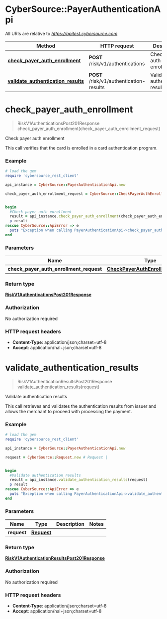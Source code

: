 # CyberSource::PayerAuthenticationApi

All URIs are relative to *https://apitest.cybersource.com*

Method | HTTP request | Description
------------- | ------------- | -------------
[**check_payer_auth_enrollment**](PayerAuthenticationApi.md#check_payer_auth_enrollment) | **POST** /risk/v1/authentications | Check payer auth enrollment
[**validate_authentication_results**](PayerAuthenticationApi.md#validate_authentication_results) | **POST** /risk/v1/authentication-results | Validate authentication results


# **check_payer_auth_enrollment**
> RiskV1AuthenticationsPost201Response check_payer_auth_enrollment(check_payer_auth_enrollment_request)

Check payer auth enrollment

This call verifies that the card is enrolled in a card authentication program.

### Example
```ruby
# load the gem
require 'cybersource_rest_client'

api_instance = CyberSource::PayerAuthenticationApi.new

check_payer_auth_enrollment_request = CyberSource::CheckPayerAuthEnrollmentRequest.new # CheckPayerAuthEnrollmentRequest | 


begin
  #Check payer auth enrollment
  result = api_instance.check_payer_auth_enrollment(check_payer_auth_enrollment_request)
  p result
rescue CyberSource::ApiError => e
  puts "Exception when calling PayerAuthenticationApi->check_payer_auth_enrollment: #{e}"
end
```

### Parameters

Name | Type | Description  | Notes
------------- | ------------- | ------------- | -------------
 **check_payer_auth_enrollment_request** | [**CheckPayerAuthEnrollmentRequest**](CheckPayerAuthEnrollmentRequest.md)|  | 

### Return type

[**RiskV1AuthenticationsPost201Response**](RiskV1AuthenticationsPost201Response.md)

### Authorization

No authorization required

### HTTP request headers

 - **Content-Type**: application/json;charset=utf-8
 - **Accept**: application/hal+json;charset=utf-8



# **validate_authentication_results**
> RiskV1AuthenticationResultsPost201Response validate_authentication_results(request)

Validate authentication results

This call retrieves and validates the authentication results from issuer and allows the merchant to proceed with processing the payment. 

### Example
```ruby
# load the gem
require 'cybersource_rest_client'

api_instance = CyberSource::PayerAuthenticationApi.new

request = CyberSource::Request.new # Request | 


begin
  #Validate authentication results
  result = api_instance.validate_authentication_results(request)
  p result
rescue CyberSource::ApiError => e
  puts "Exception when calling PayerAuthenticationApi->validate_authentication_results: #{e}"
end
```

### Parameters

Name | Type | Description  | Notes
------------- | ------------- | ------------- | -------------
 **request** | [**Request**](Request.md)|  | 

### Return type

[**RiskV1AuthenticationResultsPost201Response**](RiskV1AuthenticationResultsPost201Response.md)

### Authorization

No authorization required

### HTTP request headers

 - **Content-Type**: application/json;charset=utf-8
 - **Accept**: application/hal+json;charset=utf-8



